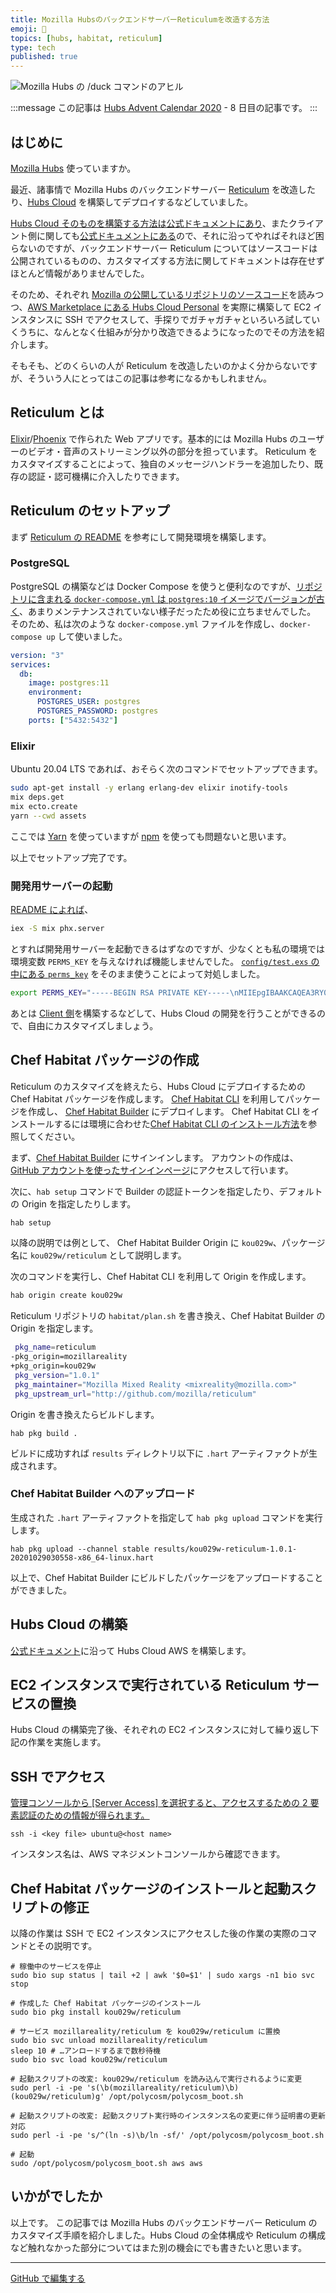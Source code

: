 ```yaml
---
title: Mozilla HubsのバックエンドサーバーReticulumを改造する方法
emoji: 🐤
topics: [hubs, habitat, reticulum]
type: tech
published: true
---
```


![Mozilla Hubs の /duck コマンドのアヒル](https://i.gyazo.com/6805c9439d511c02d8cdf3b9655d65c7.png)

:::message
この記事は [Hubs Advent Calendar 2020](https://qiita.com/advent-calendar/2020/hubs) - 8 日目の記事です。
:::

## はじめに

[Mozilla Hubs](https://hubs.mozilla.com/) 使っていますか。

最近、諸事情で Mozilla Hubs のバックエンドサーバー [Reticulum](https://github.com/mozilla/reticulum) を改造したり、[Hubs Cloud](https://hubs.mozilla.com/cloud) を構築してデプロイするなどしていました。

[Hubs Cloud そのものを構築する方法は公式ドキュメントにあり](https://hubs.mozilla.com/docs/hubs-cloud-aws-quick-start.html)、またクライアント側に関しても[公式ドキュメントにある](https://hubs.mozilla.com/docs/hubs-cloud-custom-clients.html)ので、それに沿ってやればそれほど困らないのですが、バックエンドサーバー Reticulum についてはソースコードは公開されているものの、カスタマイズする方法に関してドキュメントは存在せずほとんど情報がありませんでした。

そのため、それぞれ [Mozilla の公開しているリポジトリのソースコード](https://hubs.mozilla.com/docs/contributing.html)を読みつつ、[AWS Marketplace にある Hubs Cloud Personal](https://aws.amazon.com/marketplace/pp/B084RZH56R) を実際に構築して EC2 インスタンスに SSH でアクセスして、手探りでガチャガチャといろいろ試していくうちに、なんとなく仕組みが分かり改造できるようになったのでその方法を紹介します。

そもそも、どのくらいの人が Reticulum を改造したいのかよく分からないですが、そういう人にとってはこの記事は参考になるかもしれません。

## Reticulum とは

[Elixir](https://elixir-lang.org/)/[Phoenix](https://www.phoenixframework.org/) で作られた Web アプリです。基本的には Mozilla Hubs のユーザーのビデオ・音声のストリーミング以外の部分を担っています。
Reticulum をカスタマイズすることによって、独自のメッセージハンドラーを追加したり、既存の認証・認可機構に介入したりできます。

## Reticulum のセットアップ

まず [Reticulum の README](https://github.com/mozilla/reticulum#readme) を参考にして開発環境を構築します。

### PostgreSQL

PostgreSQL の構築などは Docker Compose を使うと便利なのですが、[リポジトリに含まれる `docker-compose.yml` は `postgres:10` イメージでバージョンが古く](https://github.com/mozilla/reticulum/blob/0f0af37e3d0c914dbdd2636eb885d1c028e13110/docker-compose.yml#L4)、あまりメンテナンスされていない様子だったため役に立ちませんでした。
そのため、私は次のような `docker-compose.yml` ファイルを作成し、`docker-compose up` して使いました。

```yml:docker-compose.yml
version: "3"
services:
  db:
    image: postgres:11
    environment:
      POSTGRES_USER: postgres
      POSTGRES_PASSWORD: postgres
    ports: ["5432:5432"]
```

### Elixir

Ubuntu 20.04 LTS であれば、おそらく次のコマンドでセットアップできます。

```sh
sudo apt-get install -y erlang erlang-dev elixir inotify-tools
mix deps.get
mix ecto.create
yarn --cwd assets
```

ここでは [Yarn](https://yarnpkg.com/) を使っていますが [npm](https://www.npmjs.com/) を使っても問題ないと思います。

以上でセットアップ完了です。

### 開発用サーバーの起動

[README によれば](https://github.com/mozilla/reticulum#3-start-reticulum:~:text=Run%20scripts%2Frun.sh,iex%20%2DS%20mix%20phx.server)、

```sh
iex -S mix phx.server
```

とすれば開発用サーバーを起動できるはずなのですが、少なくとも私の環境では環境変数 `PERMS_KEY` を与えなければ機能しませんでした。
[`config/test.exs` の中にある `perms_key`](https://github.com/mozilla/reticulum/blob/0f0af37e3d0c914dbdd2636eb885d1c028e13110/config/test.exs#L67-L68) をそのまま使うことによって対処しました。

```sh
export PERMS_KEY="-----BEGIN RSA PRIVATE KEY-----\nMIIEpgIBAAKCAQEA3RY0qLmdthY6Q0RZ4oyNQSL035BmYLNdleX1qVpG1zfQeLWf\n/otgc8Ho2w8y5wW2W5vpI4a0aexNV2evgfsZKtx0q5WWwjsr2xy0Ak1zhWTgZD+F\noHVGJ0xeFse2PnEhrtWalLacTza5RKEJskbNiTTu4fD+UfOCMctlwudNSs+AkmiP\nSxc8nWrZ5BuvdnEXcJOuw0h4oyyUlkmj+Oa/ZQVH44lmPI9Ih0OakXWpIfOob3X0\nXqcdywlMVI2hzBR3JNodRjyEz33p6E//lY4Iodw9NdcRpohGcxcgQ5vf4r4epLIa\ncr0y5w1ZiRyf6BwyqJ6IBpA7yYpws3r9qxmAqwIDAQABAoIBAQCgwy/hbK9wo3MU\nTNRrdzaTob6b/l1jfanUgRYEYl/WyYAu9ir0JhcptVwERmYGNVIoBRQfQClaSHjo\n0L1/b74aO5oe1rR8Yhh+yL1gWz9gRT0hyEr7paswkkhsmiY7+3m5rxsrfinlM+6+\nJ7dsSi3U0ofOBbZ4kvAeEz/Y3OaIOUbQraP312hQnTVQ3kp7HNi9GcLK9rq2mASu\nO0DxDHXdZMsRN1K4tOKRZDsKGAEfL2jKN7+ndvsDhb4mAQaVKM8iw+g5O4HDA8uB\nmwycaWhjilZWEyUyqvXE8tOMLS59sq6i1qrf8zIMWDOizebF/wnrQ42kzt5kQ0ZJ\nwCPOC3sxAoGBAO6KfWr6WsXD6phnjVXXi+1j3azRKJGQorwQ6K3bXmISdlahngas\nmBGBmI7jYTrPPeXAHUbARo/zLcbuGCf1sPipkAHYVC8f9aUbA205BREB15jNyXr3\nXzhR/ronbn0VeR9iRua2FZjVChz22fdz9MvRJiinP8agYIQ4LovDk3lzAoGBAO1E\nrZpOuv3TMQffPaPemWuvMYfZLgx2/AklgYqSoi683vid9HEEAdVzNWMRrOg0w5EH\nWMEMPwJTYvy3xIgcFmezk5RMHTX2J32JzDJ8Y/uGf1wMrdkt3LkPRfuGepEDDtBa\nrUSO/MeGXLu5p8QByUZkvTLJ4rJwF2HZBUehrm3pAoGBANg1+tveNCyRGbAuG/M0\nvgXbwO+FXWojWP1xrhT3gyMNbOm079FI20Ty3F6XRmfRtF7stRyN5udPGaz33jlJ\n/rBEsNybQiK8qyCNzZtQVYFG1C4SSI8GbO5Vk7cTSphhwDlsEKvJWuX+I36BWKts\nFPQwjI/ImIvmjdUKP1Y7XQ51AoGBALWa5Y3ASRvStCqkUlfFH4TuuWiTcM2VnN+b\nV4WrKnu/kKKWs+x09rpbzjcf5kptaGrvRp2sM+Yh0RhByCmt5fBF4OWXRJxy5lMO\nT78supJgpcbc5YvfsJvs9tHIYrPvtT0AyrI5B33od74wIhrCiz5YCQCAygVuCleY\ndpQXSp1RAoGBAKjasot7y/ErVxq7LIpGgoH+XTxjvMsj1JwlMeK0g3sjnun4g4oI\nPBtpER9QaSFi2OeYPklJ2g2yvFcVzj/pFk/n1Zd9pWnbU+JIXBYaHTjmktLeZHsb\nrTEKATo+Y1Alrhpr/z7gXXDfuKKXHkVRiper1YRAxELoLJB8r7LWeuIb\n-----END RSA PRIVATE KEY-----"
```

あとは [Client 側](https://github.com/mozilla/hubs)を構築するなどして、Hubs Cloud の開発を行うことができるので、自由にカスタマイズしましょう。

## Chef Habitat パッケージの作成

Reticulum のカスタマイズを終えたら、Hubs Cloud にデプロイするための Chef Habitat パッケージを作成します。
[Chef Habitat CLI](https://www.habitat.sh/docs/habitat-cli/) を利用してパッケージを作成し、 [Chef Habitat Builder](https://bldr.habitat.sh/) にデプロイします。
Chef Habitat CLI をインストールするには環境に合わせた[Chef Habitat CLI のインストール方法](https://www.habitat.sh/docs/install-habitat/)を参照してください。

まず、[Chef Habitat Builder](https://bldr.habitat.sh/) にサインインします。
アカウントの作成は、[GitHub アカウントを使ったサインインページ](https://bldr.habitat.sh/#/sign-in)にアクセスして行います。

次に、`hab setup` コマンドで Builder の認証トークンを指定したり、デフォルトの Origin を指定したりします。

```sh
hab setup
```

以降の説明では例として、 Chef Habitat Builder Origin に `kou029w`、パッケージ名に `kou029w/reticulum` として説明します。

次のコマンドを実行し、Chef Habitat CLI を利用して Origin を作成します。

```sh
hab origin create kou029w
```

Reticulum リポジトリの `habitat/plan.sh` を書き換え、Chef Habitat Builder の Origin を指定します。

```diff:habitat/plan.sh
 pkg_name=reticulum
-pkg_origin=mozillareality
+pkg_origin=kou029w
 pkg_version="1.0.1"
 pkg_maintainer="Mozilla Mixed Reality <mixreality@mozilla.com>"
 pkg_upstream_url="http://github.com/mozilla/reticulum"
```

Origin を書き換えたらビルドします。

```shell
hab pkg build .
```

ビルドに成功すれば `results` ディレクトリ以下に `.hart` アーティファクトが生成されます。

### Chef Habitat Builder へのアップロード

生成された `.hart` アーティファクトを指定して `hab pkg upload` コマンドを実行します。

```shell
hab pkg upload --channel stable results/kou029w-reticulum-1.0.1-20201029030558-x86_64-linux.hart
```

以上で、Chef Habitat Builder にビルドしたパッケージをアップロードすることができました。

## Hubs Cloud の構築

[公式ドキュメント](https://hubs.mozilla.com/docs/hubs-cloud-aws-quick-start.html)に沿って Hubs Cloud AWS を構築します。

## EC2 インスタンスで実行されている Reticulum サービスの置換

Hubs Cloud の構築完了後、それぞれの EC2 インスタンスに対して繰り返し下記の作業を実施します。

## SSH でアクセス

[管理コンソールから [Server Access] を選択すると、アクセスするための 2 要素認証のための情報が得られます。](https://hubs.mozilla.com/docs/hubs-cloud-accessing-servers.html)

```shell
ssh -i <key file> ubuntu@<host name>
```

インスタンス名は、AWS マネジメントコンソールから確認できます。

## Chef Habitat パッケージのインストールと起動スクリプトの修正

以降の作業は SSH で EC2 インスタンスにアクセスした後の作業の実際のコマンドとその説明です。

```shell
# 稼働中のサービスを停止
sudo bio sup status | tail +2 | awk '$0=$1' | sudo xargs -n1 bio svc stop

# 作成した Chef Habitat パッケージのインストール
sudo bio pkg install kou029w/reticulum

# サービス mozillareality/reticulum を kou029w/reticulum に置換
sudo bio svc unload mozillareality/reticulum
sleep 10 # …アンロードするまで数秒待機
sudo bio svc load kou029w/reticulum

# 起動スクリプトの改変: kou029w/reticulum を読み込んで実行されるように変更
sudo perl -i -pe 's(\b(mozillareality/reticulum)\b)(kou029w/reticulum)g' /opt/polycosm/polycosm_boot.sh

# 起動スクリプトの改変: 起動スクリプト実行時のインスタンス名の変更に伴う証明書の更新対応
sudo perl -i -pe 's/^(ln -s)\b/ln -sf/' /opt/polycosm/polycosm_boot.sh

# 起動
sudo /opt/polycosm/polycosm_boot.sh aws aws
```

## いかがでしたか

以上です。
この記事では Mozilla Hubs のバックエンドサーバー Reticulum のカスタマイズ手順を紹介しました。Hubs Cloud の全体構成や Reticulum の構成など触れなかった部分についてはまた別の機会にでも書きたいと思います。

---

[GitHub で編集する](https://github.com/kou029w/zenn.dev/edit/master/articles/hubs-custom-reticulum.md)
